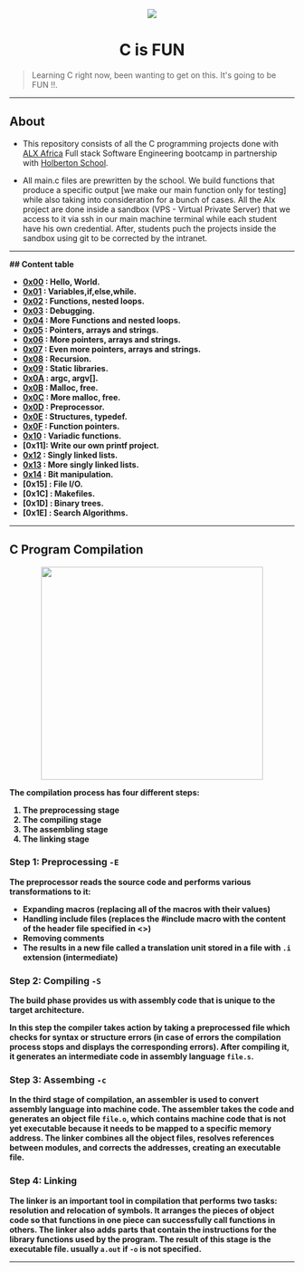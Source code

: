 
<p align="center">  
<img src ="https://assets.imaginablefutures.com/media/images/ALX_Logo.max-200x150.png">
</p>

<h1 align="center">
	C is FUN
</h1>

>Learning C right now, been wanting to get on this. It's going to be FUN !!.


----

## About
- This repository consists of all the C programming projects done with [ALX Africa](https://www.alxafrica.com/) Full stack Software Engineering bootcamp in partnership with [Holberton School](https://www.holbertonschool.com/).

- All main.c files are prewritten by the school. We build functions that produce a specific output [we make our main function only for testing] while also taking into consideration for a bunch of cases. All the Alx project are done inside a sandbox (VPS - Virtual Private Server) that we access to it via ssh in our main machine terminal while each student have his own credential. After, students puch the projects inside the sandbox using git to be corrected by the intranet. 

----


<b> ## Content table <b>

- [0x00](./0x00-hello_world) : Hello, World.
- [0x01](./0x01-variables_if_else_while) : Variables,if,else,while.
- [0x02](./0x02-functions_nested_loops) : Functions, nested loops.
- [0x03](./0x03-debugging) : Debugging.
- [0x04](./0x04-more_functions_nested_loops) : More Functions and nested loops.
- [0x05](./0x05-pointers_arrays_strings) : Pointers, arrays and strings.
- [0x06](./0x06-pointers_arrays_strings) : More pointers, arrays and strings.
- [0x07](./0x07-pointers_arrays_strings) : Even more pointers, arrays and strings.
- [0x08](./0x08-recursion) : Recursion.
- [0x09](./0x09-static_libraries) : Static libraries.
- [0x0A](./0x0A-argc_argv) : argc, argv[].
- [0x0B](./0x0B-malloc_free) : Malloc, free.
- [0x0C](./0x0C-more_malloc_free) : More malloc, free.
- [0x0D](./0x0D-preprocessor) : Preprocessor.
- [0x0E](./0x0E-structures_typedef) : Structures, typedef.
- [0x0F](./0x0F-function_pointers) : Function pointers.
- [0x10](./0x10-variadic_functions) : Variadic functions.
- [0x11]: Write our own printf project.
- [0x12](./0x12-singly_linked_lists) : Singly linked lists.
- [0x13](./0x13-more_singly_linked_lists) : More singly linked lists.
- [0x14](./0x14-bit_manipulation) : Bit manipulation.
- [0x15] : File I/O.
- [0x1C] : Makefiles.
- [0x1D] : Binary trees.
- [0x1E] : Search Algorithms.

----

## C Program Compilation

<p align="center">
  <img src="https://media.geeksforgeeks.org/wp-content/uploads/20230404112946/Compilation-Process-in-C.png" width="392" height="376">
</p>

The compilation process has four different steps:
1. The preprocessing stage
2. The compiling stage
3. The assembling stage
4. The linking stage
    
### Step 1: Preprocessing `-E`
The preprocessor reads the source code and performs various transformations to it:
- Expanding macros (replacing all of the macros with their values)
- Handling include files (replaces the #include macro with the content of the header file specified in <>)
- Removing comments
- The results in a new file called a translation unit stored in a file with `.i` extension (intermediate)
    
### Step 2: Compiling `-S`
The build phase provides us with assembly code that is unique to the target architecture.

In this step the compiler takes action by taking a preprocessed file which checks for syntax or structure errors (in case of errors the compilation process stops and displays the corresponding errors). After compiling it, it generates an intermediate code in assembly language `file.s`.

### Step 3: Assembing `-c`
In the third stage of compilation, an assembler is used to convert assembly language into machine code. The assembler takes the code and generates an object file `file.o`, which contains machine code that is not yet executable because it needs to be mapped to a specific memory address. The linker combines all the object files, resolves references between modules, and corrects the addresses, creating an executable file.

### Step 4: Linking
The linker is an important tool in compilation that performs two tasks: resolution and relocation of symbols. It arranges the pieces of object code so that functions in one piece can successfully call functions in others. The linker also adds parts that contain the instructions for the library functions used by the program. The result of this stage is the executable file. usually `a.out` if `-o` is not specified.

--------------------------------------------------------------------------------------------------------------------------------------------------------------
